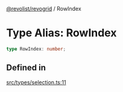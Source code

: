 [@revolist/revogrid](README.md) / RowIndex

# Type Alias: RowIndex

```ts
type RowIndex: number;
```

## Defined in

[src/types/selection.ts:11](https://github.com/revolist/revogrid/blob/2d9504ecff6b493d547df979b2259be6b639351c/src/types/selection.ts#L11)

